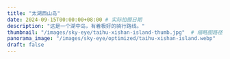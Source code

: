 ```yaml
---
title: "太湖西山岛"
date: 2024-09-15T00:00:00+08:00 # 实际拍摄日期
description: "这是一个湖中岛，有着极好的骑行路线。"
thumbnail: "/images/sky-eye/taihu-xishan-island-thumb.jpg"  # 缩略图路径
panorama_image: "/images/sky-eye/optimized/taihu-xishan-island.webp"   # 优化后的全景图路径
draft: false
---
```


